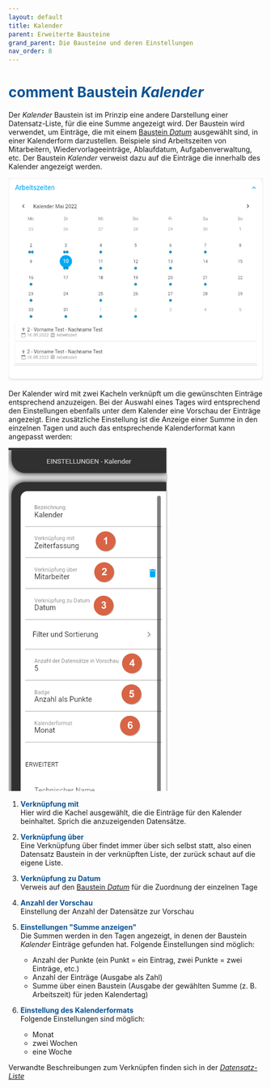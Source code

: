 ```yaml
---
layout: default
title: Kalender
parent: Erweiterte Bausteine
grand_parent: Die Bausteine und deren Einstellungen
nav_order: 8
---
```


# <span style="color:#0b5394"><span class="material-icons">comment</span> **Baustein *Kalender***</span>

Der *Kalender* Baustein ist im Prinzip eine andere Darstellung einer Datensatz-Liste, für die eine Summe angezeigt wird.
Der Baustein wird verwendet, um Einträge, die mit einem [Baustein *Datum*](/docs/record-spec-settings/grand-childs-form/date.html) ausgewählt sind, 
in einer Kalenderform darzustellen. Beispiele sind Arbeitszeiten von Mitarbeitern, Wiedervorlageeinträge, Ablaufdatum, 
Aufgabenverwaltung, etc. Der Baustein *Kalender* verweist dazu auf die Einträge die innerhalb des Kalender angezeigt werden.

![calender](\assets\record-spec-settings\calender.png "calender")

Der Kalender wird mit zwei Kacheln verknüpft um die gewünschten Einträge entsprechend anzuzeigen. 
Bei der Auswahl eines Tages wird entsprechend den Einstellungen ebenfalls unter dem Kalender eine Vorschau der Einträge angezeigt.
Eine zusätzliche Einstellung ist die Anzeige einer Summe in den einzelnen Tagen und auch das entsprechende Kalenderformat kann angepasst werden:

![calender](\assets\record-spec-settings\calender-settings.png "calender")

1. <span style="color:#0b5394">**Verknüpfung mit**</span>  
    Hier wird die Kachel ausgewählt, die die Einträge für den Kalender beinhaltet. Sprich die anzuzeigenden Datensätze.

2. <span style="color:#0b5394">**Verknüpfung über**</span>  
    Eine Verknüpfung über findet immer über sich selbst statt, also einen Datensatz Baustein in der verknüpften Liste,
    der zurück schaut auf die eigene Liste.

3. <span style="color:#0b5394">**Verknüpfung zu Datum**</span>  
    Verweis auf den [Baustein *Datum*](/docs/record-spec-settings/grand-childs-form/date.html) für die Zuordnung der einzelnen Tage

4. <span style="color:#0b5394">**Anzahl der Vorschau**</span>  
    Einstellung der Anzahl der Datensätze zur Vorschau

5. <span style="color:#0b5394">**Einstellungen "Summe anzeigen"**</span>  
    Die Summen werden in den Tagen angezeigt, in denen der Baustein *Kalender* Einträge gefunden hat. Folgende Einstellungen sind möglich:
    - Anzahl der Punkte         (ein Punkt = ein Eintrag, zwei Punkte = zwei Einträge, etc.)
    - Anzahl der Einträge       (Ausgabe als Zahl)
    - Summe über einen Baustein (Ausgabe der gewählten Summe (z. B. Arbeitszeit) für jeden Kalendertag)

6. <span style="color:#0b5394">**Einstellung des Kalenderformats**</span>  
    Folgende Einstellungen sind möglich:
    - Monat
    - zwei Wochen
    - eine Woche

Verwandte Beschreibungen zum Verknüpfen finden sich in der [*Datensatz-Liste*](/docs/record-spec-settings/grand-child-expanded/record-list.html)